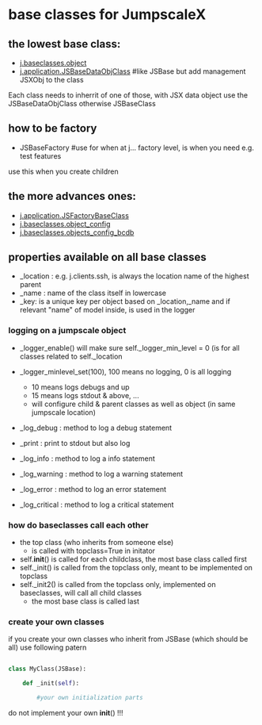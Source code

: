 # base classes for JumpscaleX

## the lowest base class:

- [j.baseclasses.object](jsbase.md)
- [j.application.JSBaseDataObjClass]()          #like JSBase but add management JSXObj to the class

Each class needs to inherrit of one of those, with JSX data object use the JSBaseDataObjClass otherwise JSBaseClass

## how to be factory

- JSBaseFactory                                 #use for when at j... factory level, is when you need e.g. test features

use this when you create children

## the more advances ones:

- [j.application.JSFactoryBaseClass](factorybaseclass.md)
- [j.baseclasses.object_config](config.md)
- [j.baseclasses.objects_config_bcdb](configs.md)


## properties available on all base classes


- _location  : e.g. j.clients.ssh, is always the location name of the highest parent
- _name : name of the class itself in lowercase
- _key: is a unique key per object based on _location,_name and if relevant "name" of model inside, is used in the logger

### logging on a jumpscale object

- _logger_enable() will make sure self._logger_min_level = 0 (is for all classes related to self._location
- _logger_minlevel_set(100), 100 means no logging, 0 is all logging
  - 10 means logs debugs and up
  - 15 means logs stdout & above, ...
  - will configure child & parent classes as well as object (in same jumpscale location)

- _log_debug : method to log a debug statement
- _print : print to stdout but also log
- _log_info : method to log a info statement
- _log_warning : method to log a warning statement
- _log_error : method to log an error statement
- _log_critical : method to log a critical statement


### how do baseclasses call each other

- the top class (who inherits from someone else)
    - is called with topclass=True in initator
- self.__init__() is called for each childclass, the most base class called first
- self._init() is called from the topclass only, meant to be implemented on topclass
- self._init2() is called from the topclass only, implemented on baseclasses, will call all child classes
    - the most base class is called last


### create your own classes

if you create your own classes who inherit from JSBase (which should be all)
use following patern

```python

class MyClass(JSBase):

    def _init(self):

        #your own initialization parts

```

do not implement your own __init__() !!!


